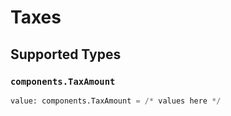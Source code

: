 # Taxes


## Supported Types

### `components.TaxAmount`

```python
value: components.TaxAmount = /* values here */
```

